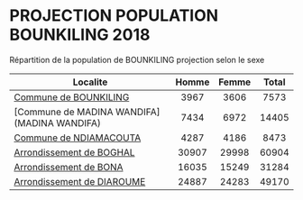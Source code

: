 # PROJECTION POPULATION BOUNKILING 2018
	
Répartition de la population de BOUNKILING projection selon le sexe
	
| Localite  | Homme | Femme | Total |
| --------- |:-----:|:-----:|:-----:|
| [Commune de BOUNKILING](BOUNKILING) | 3967 | 3606 | 7573 |
| [Commune de MADINA WANDIFA](MADINA WANDIFA) | 7434 | 6972 | 14405 |
| [Commune de NDIAMACOUTA](NDIAMACOUTA) | 4287 | 4186 | 8473 |
| [Arrondissement de BOGHAL](BOGHAL) | 30907 | 29998 | 60904 |
| [Arrondissement de BONA](BONA) | 16035 | 15249 | 31284 |
| [Arrondissement de DIAROUME](DIAROUME) | 24887 | 24283 | 49170 |
